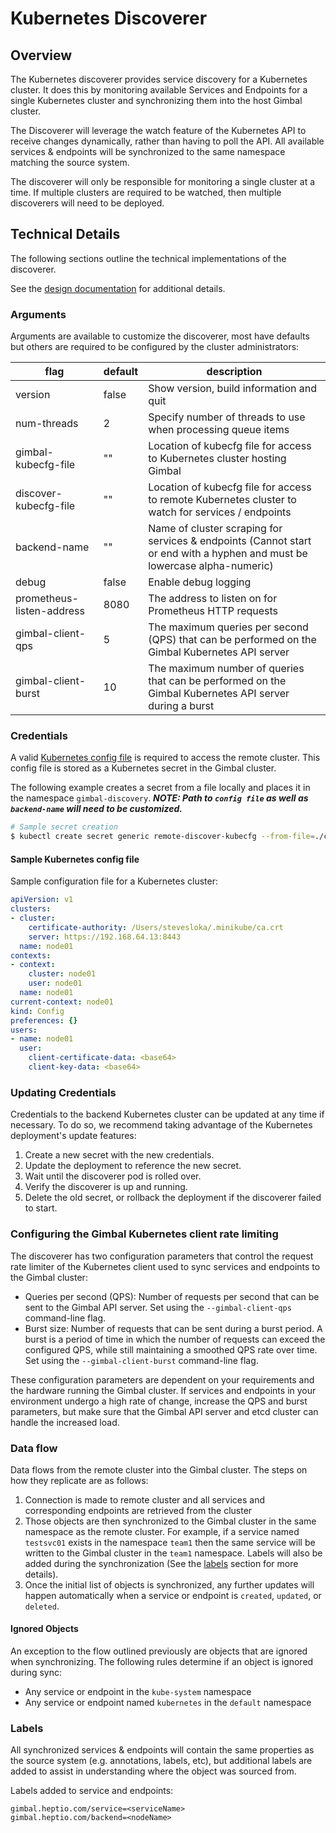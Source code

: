 # Kubernetes Discoverer

## Overview

The Kubernetes discoverer provides service discovery for a Kubernetes cluster. It does this by monitoring available Services and Endpoints for a single Kubernetes cluster and synchronizing them into the host Gimbal cluster.

The Discoverer will leverage the watch feature of the Kubernetes API to receive changes dynamically, rather than having to poll the API. All available services & endpoints will be synchronized to the same namespace matching the source system.

The discoverer will only be responsible for monitoring a single cluster at a time. If multiple clusters are required to be watched, then multiple discoverers will need to be deployed.

## Technical Details

The following sections outline the technical implementations of the discoverer.

See the [design documentation](../design/kubernetes.md) for additional details.

### Arguments

Arguments are available to customize the discoverer, most have defaults but others are required to be configured by the cluster administrators:

| flag  | default  | description  |
|---|---|---|
| version  |  false | Show version, build information and quit  
| num-threads  | 2  |  Specify number of threads to use when processing queue items
| gimbal-kubecfg-file  | ""  | Location of kubecfg file for access to Kubernetes cluster hosting Gimbal
| discover-kubecfg-file | ""  | Location of kubecfg file for access to remote Kubernetes cluster to watch for services / endpoints 
| backend-name  | ""  |   Name of cluster scraping for services & endpoints (Cannot start or end with a hyphen and must be lowercase alpha-numeric)
| debug | false | Enable debug logging 
| prometheus-listen-address | 8080 | The address to listen on for Prometheus HTTP requests
| gimbal-client-qps | 5 | The maximum queries per second (QPS) that can be performed on the Gimbal Kubernetes API server
| gimbal-client-burst | 10 | The maximum number of queries that can be performed on the Gimbal Kubernetes API server during a burst

### Credentials

A valid [Kubernetes config file](https://kubernetes.io/docs/tasks/access-application-cluster/configure-access-multiple-clusters/) is required to access the remote cluster. This config file is stored as a Kubernetes secret in the Gimbal cluster.

The following example creates a secret from a file locally and places it in the namespace `gimbal-discovery`. **_NOTE: Path to `config file` as well as `backend-name` will need to be customized._**

```bash
# Sample secret creation
$ kubectl create secret generic remote-discover-kubecfg --from-file=./config --from-literal=backend-name=nodek8s -n gimbal-discovery
```

#### Sample Kubernetes config file

Sample configuration file for a Kubernetes cluster:

```yaml
apiVersion: v1
clusters:
- cluster:
    certificate-authority: /Users/stevesloka/.minikube/ca.crt
    server: https://192.168.64.13:8443
  name: node01
contexts:
- context:
    cluster: node01
    user: node01
  name: node01
current-context: node01
kind: Config
preferences: {}
users:
- name: node01
  user:
    client-certificate-data: <base64>
    client-key-data: <base64>
```

### Updating Credentials

Credentials to the backend Kubernetes cluster can be updated at any time if necessary. To do so, we recommend taking advantage of the Kubernetes deployment's update features:

1. Create a new secret with the new credentials.
2. Update the deployment to reference the new secret.
3. Wait until the discoverer pod is rolled over.
4. Verify the discoverer is up and running.
5. Delete the old secret, or rollback the deployment if the discoverer failed to start.

### Configuring the Gimbal Kubernetes client rate limiting

The discoverer has two configuration parameters that control the request rate limiter of the Kubernetes client used to sync services and endpoints to the Gimbal cluster:

* Queries per second (QPS): Number of requests per second that can be sent to the Gimbal API server. Set using the `--gimbal-client-qps` command-line flag.
* Burst size: Number of requests that can be sent during a burst period. A burst is a period of time in which the number of requests can exceed the configured QPS, while still maintaining a smoothed QPS rate over time. Set using the `--gimbal-client-burst` command-line flag.

These configuration parameters are dependent on your requirements and the hardware running the Gimbal cluster. If services and endpoints in your environment undergo a high rate of change, increase the QPS and burst parameters, but make sure that the Gimbal API server and etcd cluster can handle the increased load.

### Data flow

Data flows from the remote cluster into the Gimbal cluster. The steps on how they replicate are as follows:

1. Connection is made to remote cluster and all services and corresponding endpoints are retrieved from the cluster
2. Those objects are then synchronized to the Gimbal cluster in the same namespace as the remote cluster. For example, if a service named `testsvc01` exists in the namespace `team1` then the same service will be written to the Gimbal cluster in the `team1` namespace. Labels will also be added during the synchronization (See the [labels](#labels) section for more details).
3. Once the initial list of objects is synchronized, any further updates will happen automatically when a service or endpoint is `created`, `updated`, or `deleted`.

#### Ignored Objects

An exception to the flow outlined previously are objects that are ignored when synchronizing. The following rules determine if an object is ignored during sync:

- Any service or endpoint in the `kube-system` namespace
- Any service or endpoint named `kubernetes` in the `default` namespace

### Labels

All synchronized services & endpoints will contain the same properties as the source system (e.g. annotations, labels, etc), but additional labels are added to assist in understanding where the object was sourced from.

Labels added to service and endpoints:
```
gimbal.heptio.com/service=<serviceName>
gimbal.heptio.com/backend=<nodeName>
```